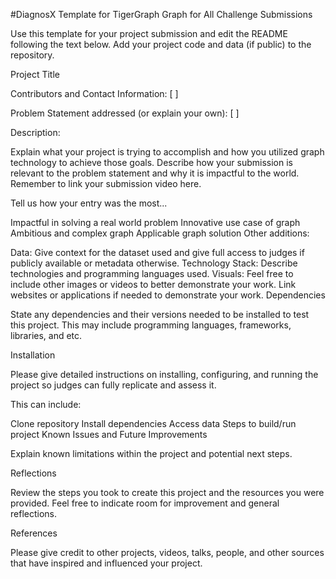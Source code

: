 #DiagnosX
Template for TigerGraph Graph for All Challenge Submissions

Use this template for your project submission and edit the README following the text below. Add your project code and data (if public) to the repository.

Project Title

Contributors and Contact Information: [ ]

Problem Statement addressed (or explain your own): [ ]

Description:

Explain what your project is trying to accomplish and how you utilized graph technology to achieve those goals. Describe how your submission is relevant to the problem statement and why it is impactful to the world. Remember to link your submission video here.

Tell us how your entry was the most...

Impactful in solving a real world problem
Innovative use case of graph
Ambitious and complex graph
Applicable graph solution
Other additions:

Data: Give context for the dataset used and give full access to judges if publicly available or metadata otherwise.
Technology Stack: Describe technologies and programming languages used.
Visuals: Feel free to include other images or videos to better demonstrate your work.
Link websites or applications if needed to demonstrate your work.
Dependencies

State any dependencies and their versions needed to be installed to test this project. This may include programming languages, frameworks, libraries, and etc.

Installation

Please give detailed instructions on installing, configuring, and running the project so judges can fully replicate and assess it.

This can include:

Clone repository
Install dependencies
Access data
Steps to build/run project
Known Issues and Future Improvements

Explain known limitations within the project and potential next steps.

Reflections

Review the steps you took to create this project and the resources you were provided. Feel free to indicate room for improvement and general reflections.

References

Please give credit to other projects, videos, talks, people, and other sources that have inspired and influenced your project.